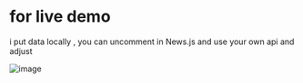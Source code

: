 # for live demo 
i put data locally , you can uncomment in News.js and use your own api and adjust

![image](https://github.com/SurajTechsmith/React-News-App/assets/132484115/80f436c8-e0bd-48f8-afcf-9e69a05883a1)

